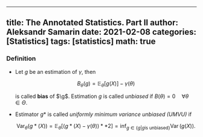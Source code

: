 
---
title: The Annotated Statistics. Part II
author: Aleksandr Samarin
date: 2021-02-08
categories: [Statistics]
tags: [statistics]
math: true
---

### Definition

* Let $g$ be an estimation of $\gamma$, then

  $$ B_\theta(g) = \mathbb{E}_\theta[g(X)] - \gamma(\theta) $$

  is called **bias** of $\g$. Estimation $g$ is called *unbiased* if $B(\theta) = 0 \quad \forall \theta \in \Theta$.

* Estimator $g*$ is called *uniformly minimum variance unbiased (UMVU)* if

  $$\operatorname{Var}_\theta(g*(X)) = \mathbb{E}_\theta[(g*(X) - \gamma(\theta))**2] = \inf_{g \in \{g|g \text{is unbiased}\} } \operatorname{Var}(g(X)).$$
